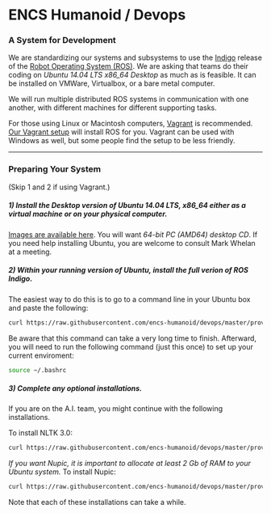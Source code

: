 ENCS Humanoid / Devops
======



### A System for Development

We are standardizing our systems and subsystems to use the <a href="http://wiki.ros.org/indigo">Indigo</a> release of the <a href="http://ros.org">Robot Operating System (ROS)</a>. We are asking that teams do their coding on <em>Ubuntu 14.04 LTS x86_64 Desktop</em> as much as is feasible. It can be installed on VMWare, Virtualbox, or a bare metal computer.

We will run multiple distributed ROS systems in communication with one another, with different machines for different supporting tasks.

For those using Linux or Macintosh computers, <a href="https://www.vagrantup.com">Vagrant</a> is recommended. [Our Vagrant setup](vagrant_overview.md) will install ROS for you. Vagrant can be used with Windows as well, but some people find the setup to be less friendly.

<hr>

### Preparing Your System

(Skip 1 and 2 if using Vagrant.)

##### 1) Install the Desktop version of Ubuntu 14.04 LTS, x86_64 either as a virtual machine or on your physical computer.

<a href="http://releases.ubuntu.com/14.04/">Images are available here</a>. You will want <em>64-bit PC (AMD64) desktop CD</em>. If you need help installing Ubuntu, you are welcome to consult Mark Whelan at a meeting.

##### 2) Within your running version of Ubuntu, install the full verion of ROS Indigo.

The easiest way to do this is to go to a command line in your Ubuntu box and paste the following:

```sh
curl https://raw.githubusercontent.com/encs-humanoid/devops/master/provision/build_indigo_full.sh | sh
```

Be aware that this command can take a very long time to finish. Afterward, you will need to run the following command (just this once) to set up your current enviroment:

```sh
source ~/.bashrc
```

##### 3) Complete any optional installations.

If you are on the A.I. team, you might continue with the following installations.

To install NLTK 3.0:

```sh
curl https://raw.githubusercontent.com/encs-humanoid/devops/master/provision/install_nltk.sh | sh
```

<em>If you want Nupic, it is important to allocate at least 2 Gb of RAM to your Ubuntu system.</em> To install Nupic:

```sh
curl https://raw.githubusercontent.com/encs-humanoid/devops/master/provision/install_nupic.sh | sh
```

Note that each of these installations can take a while.

